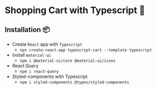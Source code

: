 # Shopping Cart with Typescript 🛒

## Installation 📦

- Create `React` app with `Typescript`
  - `npx create-react-app typescript-cart --template typescript`
- Install `material-ui`
  - `npm i @material-ui/core @material-ui/icons`
- React Query
  - `npm i react-query`
- Styled-components with Typescript
  - `npm i styled-components @types/styled-components`
